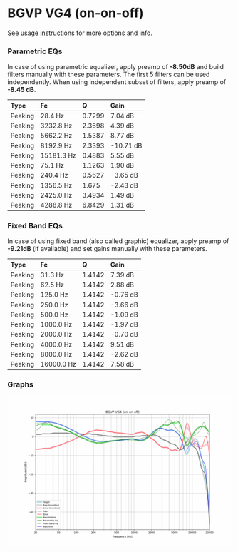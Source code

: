 # BGVP VG4 (on-on-off)
See [usage instructions](https://github.com/jaakkopasanen/AutoEq#usage) for more options and info.

### Parametric EQs
In case of using parametric equalizer, apply preamp of **-8.50dB** and build filters manually
with these parameters. The first 5 filters can be used independently.
When using independent subset of filters, apply preamp of **-8.45 dB**.

| Type    | Fc         |      Q | Gain      |
|:--------|:-----------|:-------|:----------|
| Peaking | 28.4 Hz    | 0.7299 | 7.04 dB   |
| Peaking | 3232.8 Hz  | 2.3698 | 4.39 dB   |
| Peaking | 5662.2 Hz  | 1.5387 | 8.77 dB   |
| Peaking | 8192.9 Hz  | 2.3393 | -10.71 dB |
| Peaking | 15181.3 Hz | 0.4883 | 5.55 dB   |
| Peaking | 75.1 Hz    | 1.1263 | 1.90 dB   |
| Peaking | 240.4 Hz   | 0.5627 | -3.65 dB  |
| Peaking | 1356.5 Hz  | 1.675  | -2.43 dB  |
| Peaking | 2425.0 Hz  | 3.4934 | 1.49 dB   |
| Peaking | 4288.8 Hz  | 6.8429 | 1.31 dB   |

### Fixed Band EQs
In case of using fixed band (also called graphic) equalizer, apply preamp of **-9.21dB**
(if available) and set gains manually with these parameters.

| Type    | Fc         |      Q | Gain     |
|:--------|:-----------|:-------|:---------|
| Peaking | 31.3 Hz    | 1.4142 | 7.39 dB  |
| Peaking | 62.5 Hz    | 1.4142 | 2.88 dB  |
| Peaking | 125.0 Hz   | 1.4142 | -0.76 dB |
| Peaking | 250.0 Hz   | 1.4142 | -3.66 dB |
| Peaking | 500.0 Hz   | 1.4142 | -1.09 dB |
| Peaking | 1000.0 Hz  | 1.4142 | -1.97 dB |
| Peaking | 2000.0 Hz  | 1.4142 | -0.70 dB |
| Peaking | 4000.0 Hz  | 1.4142 | 9.51 dB  |
| Peaking | 8000.0 Hz  | 1.4142 | -2.62 dB |
| Peaking | 16000.0 Hz | 1.4142 | 7.58 dB  |

### Graphs
![](./BGVP%20VG4%20(on-on-off).png)